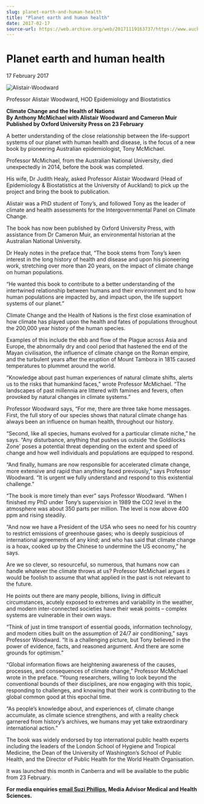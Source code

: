 ```yaml
---
slug: planet-earth-and-human-health
title: "Planet earth and human health"
date: 2017-02-17
source-url: https://web.archive.org/web/20171119163737/https://www.auckland.ac.nz/en/about/news-events-and-notices/news/news-2017/02/planet-earth-and-human-health.html
---
```

Planet earth and human health
=============================

17 February 2017

![Alistair-Woodward](https://www.auckland.ac.nz/en/about/news-events-and-notices/news/news-2017/02/planet-earth-and-human-health/_jcr_content/par/textimage/image.img.jpg/1487281532965.jpg "Alistair-Woodward")

Professor Alistair Woodward, HOD Epidemiology and Biostatistics

**Climate Change and the Health of Nations  
By Anthony McMichael with Alistair Woodward and Cameron Muir  
Published by Oxford University Press on 23 February**

A better understanding of the close relationship between the life-support systems of our planet with human health and disease, is the focus of a new book by pioneering Australian epidemiologist, Tony McMichael.

Professor McMichael, from the Australian National University, died unexpectedly in 2014, before the book was completed.

His wife, Dr Judith Healy, asked Professor Alistair Woodward (Head of Epidemiology & Biostatistics at the University of Auckland) to pick up the project and bring the book to publication.

Alistair was a PhD student of Tony’s, and followed Tony as the leader of climate and health assessments for the Intergovernmental Panel on Climate Change.

The book has now been published by Oxford University Press, with assistance from Dr Cameron Muir, an environmental historian at the Australian National University.

Dr Healy notes in the preface that, “The book stems from Tony’s keen interest in the long history of health and disease and upon his pioneering work, stretching over more than 20 years, on the impact of climate change on human populations.

“He wanted this book to contribute to a better understanding of the intertwined relationship between humans and their environment and to how human populations are impacted by, and impact upon, the life support systems of our planet.”

Climate Change and the Health of Nations is the first close examination of how climate has played upon the health and fates of populations throughout the 200,000 year history of the human species.

Examples of this include the ebb and flow of the Plague across Asia and Europe, the abnormally dry and cool period that hastened the end of the Mayan civilisation, the influence of climate change on the Roman empire, and the turbulent years after the eruption of Mount Tambora in 1815 caused temperatures to plummet around the world.

“Knowledge about past human experiences of natural climate shifts, alerts us to the risks that humankind faces,” wrote Professor McMichael. “The landscapes of past millennia are littered with famines and fevers, often provoked by natural changes in climate systems.”

Professor Woodward says, “For me, there are three take home messages. First, the full story of our species shows that natural climate change has always been an influence on human health, throughout our history.

“Second, like all species, humans evolved for a particular climate niche,” he says. “Any disturbance, anything that pushes us outside ‘the Goldilocks Zone’ poses a potential threat depending on the extent and speed of change and how well individuals and populations are equipped to respond.

“And finally, humans are now responsible for accelerated climate change, more extensive and rapid than anything faced previously,” says Professor Woodward. “It is urgent we fully understand and respond to this existential challenge.”

“The book is more timely than ever” says Professor Woodward. “When I finished my PhD under Tony’s supervision in 1989 the CO2 level in the atmosphere was about 350 parts per million. The level is now above 400 ppm and rising steadily.

“And now we have a President of the USA who sees no need for his country to restrict emissions of greenhouse gases; who is deeply suspicious of international agreements of any kind; and who has said that climate change is a hoax, cooked up by the Chinese to undermine the US economy,” he says.

Are we so clever, so resourceful, so numerous, that humans now can handle whatever the climate throws at us? Professor McMichael argues it would be foolish to assume that what applied in the past is not relevant to the future.

He points out there are many people, billions, living in difficult circumstances, acutely exposed to extremes and variability in the weather, and modern inter-connected societies have their weak points – complex systems are vulnerable in their own ways.

“Think of just in time transport of essential goods, information technology, and modern cities built on the assumption of 24/7 air conditioning,” says Professor Woodward. “It is a challenging picture, but Tony believed in the power of evidence, facts, and reasoned argument. And there are some grounds for optimism.”

“Global information flows are heightening awareness of the causes, processes, and consequences of climate change,” Professor McMichael wrote in the preface. “Young researchers, willing to look beyond the conventional bounds of their disciplines, are now engaging with this topic, responding to challenges, and knowing that their work is contributing to the global common good at this epochal time.

“As people’s knowledge about, and experiences of, climate change accumulate, as climate science strengthens, and with a reality check garnered from history’s archives, we humans may yet take extraordinary international action.”

The book was widely endorsed by top international public health experts including the leaders of the London School of Hygiene and Tropical Medicine, the Dean of the University of Washington’s School of Public Health, and the Director of Public Health for the World Health Organisation.

It was launched this month in Canberra and will be available to the public from 23 February.

**For media enquiries [email Suzi Phillips](mailto:s.phillips@auckland.ac.nz), Media Advisor Medical and Health Sciences.**